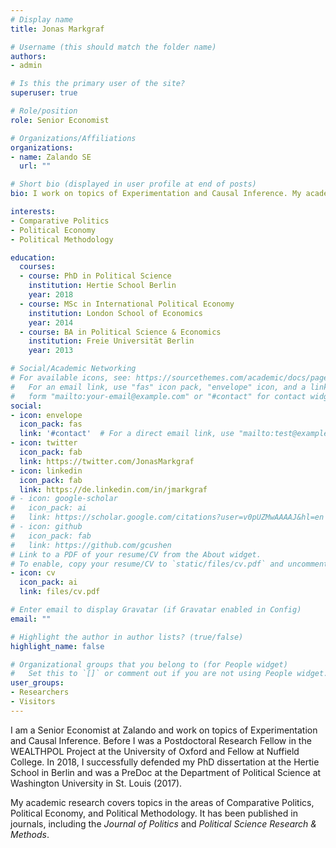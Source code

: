 ```yaml
---
# Display name
title: Jonas Markgraf

# Username (this should match the folder name)
authors:
- admin

# Is this the primary user of the site?
superuser: true

# Role/position
role: Senior Economist

# Organizations/Affiliations
organizations:
- name: Zalando SE
  url: ""

# Short bio (displayed in user profile at end of posts)
bio: I work on topics of Experimentation and Causal Inference. My academic research covers topics in the areas of Comparative Politics, Political Economy, and Political Methodology and has been published in journals, such as the  *Journal of Politics* and *Political Science Research & Methods*.

interests:
- Comparative Politics
- Political Economy
- Political Methodology

education:
  courses:
  - course: PhD in Political Science
    institution: Hertie School Berlin
    year: 2018
  - course: MSc in International Political Economy
    institution: London School of Economics
    year: 2014
  - course: BA in Political Science & Economics
    institution: Freie Universität Berlin
    year: 2013

# Social/Academic Networking
# For available icons, see: https://sourcethemes.com/academic/docs/page-builder/#icons
#   For an email link, use "fas" icon pack, "envelope" icon, and a link in the
#   form "mailto:your-email@example.com" or "#contact" for contact widget.
social:
- icon: envelope
  icon_pack: fas
  link: '#contact'  # For a direct email link, use "mailto:test@example.org".
- icon: twitter
  icon_pack: fab
  link: https://twitter.com/JonasMarkgraf
- icon: linkedin
  icon_pack: fab
  link: https://de.linkedin.com/in/jmarkgraf
# - icon: google-scholar
#   icon_pack: ai
#   link: https://scholar.google.com/citations?user=v0pUZMwAAAAJ&hl=en
# - icon: github
#   icon_pack: fab
#   link: https://github.com/gcushen
# Link to a PDF of your resume/CV from the About widget.
# To enable, copy your resume/CV to `static/files/cv.pdf` and uncomment the lines below.
- icon: cv
  icon_pack: ai
  link: files/cv.pdf

# Enter email to display Gravatar (if Gravatar enabled in Config)
email: ""

# Highlight the author in author lists? (true/false)
highlight_name: false

# Organizational groups that you belong to (for People widget)
#   Set this to `[]` or comment out if you are not using People widget.
user_groups:
- Researchers
- Visitors
---
```


I am a Senior Economist at Zalando and work on topics of Experimentation and Causal Inference. Before I was a Postdoctoral Research Fellow in the WEALTHPOL Project at the University of Oxford and Fellow at Nuffield College. In 2018, I successfully defended my PhD dissertation at the Hertie School in Berlin and was a PreDoc at the Department of Political Science at Washington University in St. Louis (2017).

My academic research covers topics in the areas of Comparative Politics, Political Economy, and Political Methodology. It has been published in journals, including the  *Journal of Politics* and *Political Science Research & Methods*.